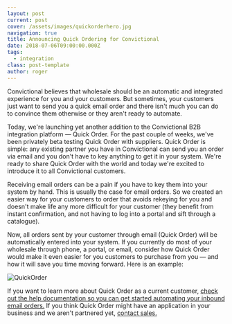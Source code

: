 ```yaml
---
layout: post
current: post
cover: /assets/images/quickorderhero.jpg
navigation: true
title: Announcing Quick Ordering for Convictional
date: 2018-07-06T09:00:00.000Z
tags:
  - integration
class: post-template
author: roger
---
```

Convictional believes that wholesale should be an automatic and integrated experience for you and your customers. But sometimes, your customers just want to send you a quick email order and there isn't much you can do to convince them otherwise or they aren't ready to automate.

Today, we're launching yet another addition to the Convictional B2B integration platform — Quick Order. For the past couple of weeks, we've been privately beta testing Quick Order with suppliers. Quick Order is simple: any existing partner you have in Convictional can send you an order via email and you don't have to key anything to get it in your system. We're ready to share Quick Order with the world and today we're excited to introduce it to all Convictional customers.

Receiving email orders can be a pain if you have to key them into your system by hand. This is usually the case for email orders. So we created an easier way for your customers to order that avoids rekeying for you and doesn't make life any more difficult for your customer (they benefit from instant confirmation, and not having to log into a portal and sift through a catalogue). 

Now, all orders sent by your customer through email (Quick Order) will be automatically entered into your system. If you currently do most of your wholesale through phone, a portal, or email, consider how Quick Order would make it even easier for you customers to purchase from you — and how it will save you time moving forward. Here is an example:

![QuickOrder](https://blog.convictional.com/assets/images/quickorder.png)

If you want to learn more about Quick Order as a current customer, [check out the help documentation so you can get started automating your inbound email orders.](https://help.convictional.com/quick-ordering/) If you think Quick Order might have an application in your business and we aren't partnered yet, [contact sales.](https://blog.convictional.com/contact)